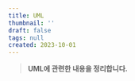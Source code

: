 ```yaml
---
title: UML
thumbnail: ''
draft: false
tags: null
created: 2023-10-01
---
```



 > 
 > **UML에 관련한 내용을 정리합니다.**

